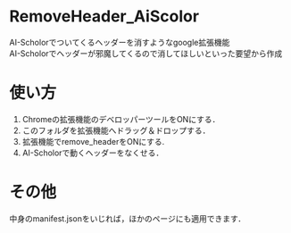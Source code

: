 # RemoveHeader_AiScolor
AI-Scholorでついてくるヘッダーを消すようなgoogle拡張機能  
AI-Scholorでヘッダーが邪魔してくるので消してほしいといった要望から作成

# 使い方
1. Chromeの拡張機能のデベロッパーツールをONにする．
2. このフォルダを拡張機能へドラッグ＆ドロップする．
3. 拡張機能でremove_headerをONにする.
4. AI-Scholorで動くヘッダーをなくせる．

# その他
中身のmanifest.jsonをいじれば，ほかのページにも適用できます．

